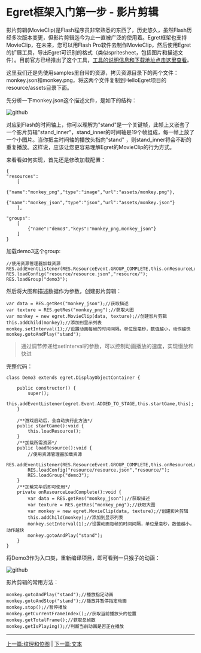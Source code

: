 Egret框架入门第一步 - 影片剪辑
===============

影片剪辑(MovieClip)是Flash程序员非常熟悉的东西了，历史悠久，虽然Flash历经多次版本变更，但影片剪辑迄今为止一直被广泛的使用着。Egret框架也支持MovieClip，在未来，您可以用Flash Pro软件去制作MovieClip，然后使用Egret的扩展工具，导出Egret可识别的格式（类似spritesheet，包括图片和描述文件）。目前官方已经推出了这个工具，[工具的说明信息和下载地址点击这里查看](http://bbs.egret-labs.org/thread-127-1-1.html)。

这里我们还是先使用samples里自带的资源，拷贝资源目录下的两个文件：monkey.json和monkey.png，将这两个文件复制到HelloEgret项目的resource/assets目录下面。

先分析一下monkey.json这个描述文件，是如下的结构：

![github](https://raw.githubusercontent.com/NeoGuo/html5-documents/master/egret/images/egret_monkey_json.png "json")

对应到Flash的时间轴上，你可以理解为"stand"是一个关键帧，此帧上又嵌套了一个影片剪辑"stand_inner"，stand_inner的时间轴是19个帧组成，每一帧上放了一个小图片。当你把主时间轴的播放头指向"stand"
，则stand_inner将会不断的重复播放。这样说，应该让您更容易理解Egret的MovieClip的行为方式。

来看看如何实现，首先还是修改加载配置：

```
{
"resources":
    [
        {"name":"monkey_png","type":"image","url":"assets/monkey.png"},
        {"name":"monkey_json","type":"json","url":"assets/monkey.json"}
    ],

"groups":
    [
        {"name":"demo3","keys":"monkey_png,monkey_json"}
    ]
}
```

加载demo3这个group:
```
//使用资源管理器加载资源
RES.addEventListener(RES.ResourceEvent.GROUP_COMPLETE,this.onResourceLoadComplete,this);
RES.loadConfig("resource/resource.json","resource/");
RES.loadGroup("demo3");
```

然后将大图和描述数据作为参数，创建影片剪辑：

```
var data = RES.getRes("monkey_json");//获取描述
var texture = RES.getRes("monkey_png");//获取大图
var monkey = new egret.MovieClip(data, texture);//创建影片剪辑
this.addChild(monkey);//添加到显示列表
monkey.setInterval(1);//设置动画每帧的时间间隔，单位是毫秒，数值越小，动作越快
monkey.gotoAndPlay("stand");
```
> 通过调节传递给setInterval的参数，可以控制动画播放的速度，实现慢放和快进

完整代码：

```
class Demo3 extends egret.DisplayObjectContainer {

    public constructor() {
        super();
        this.addEventListener(egret.Event.ADDED_TO_STAGE,this.startGame,this);
    }

    /**游戏启动后，会自动执行此方法*/
    public startGame():void {
        this.loadResource();
    }
    /**加载所需资源*/
    public loadResource():void {
        //使用资源管理器加载资源
        RES.addEventListener(RES.ResourceEvent.GROUP_COMPLETE,this.onResourceLoadComplete,this);
        RES.loadConfig("resource/resource.json","resource/");
        RES.loadGroup("demo3");
    }
    /**加载完毕后即可使用*/
    private onResourceLoadComplete():void {
        var data = RES.getRes("monkey_json");//获取描述
        var texture = RES.getRes("monkey_png");//获取大图
        var monkey = new egret.MovieClip(data, texture);//创建影片剪辑
        this.addChild(monkey);//添加到显示列表
        monkey.setInterval(1);//设置动画每帧的时间间隔，单位是毫秒，数值越小，动作越快
        monkey.gotoAndPlay("stand");
    }
}
```

将Demo3作为入口类，重新编译项目，即可看到一只猴子的动画：

![github](https://raw.githubusercontent.com/NeoGuo/html5-documents/master/egret/images/movieclip_monkey.png "monkey")

影片剪辑的常用方法：

```
monkey.gotoAndPlay("stand");//播放指定动画
monkey.gotoAndStop("stand");//播放并暂停指定动画
monkey.stop();//暂停播放
monkey.getCurrentFrameIndex();//获取当前播放头的位置
monkey.getTotalFrame();//获取总帧数
monkey.getIsPlaying();//判断当前动画是否正在播放
```

- - -

[上一篇:纹理和位图](https://github.com/NeoGuo/html5-documents/blob/master/egret/02-bitmap.md)
| [下一篇:文本](https://github.com/NeoGuo/html5-documents/blob/master/egret/04-text.md)
